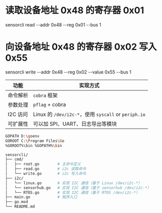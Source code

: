 # 读取设备地址 0x48 的寄存器 0x01
sensorcli read --addr 0x48 --reg 0x01 --bus 1

# 向设备地址 0x48 的寄存器 0x02 写入 0x55
sensorcli write --addr 0x48 --reg 0x02 --value 0x55 --bus 1

| 功能     | 实现方式                                             |
| ------ | ------------------------------------------------ |
| 命令解析   | `cobra` 框架                                       |
| 参数处理   | `pflag` + cobra                                    |
| I2C 访问 | Linux 的 `/dev/i2c-*`，使用 `syscall` or `periph.io` |
| 可扩展性   | 可以加 SPI、UART、日志导出等模块                     |

```sh
GOPATH D:\goenv
GOROOT C:\Program Files\Go
%GOROOT%\bin %GOPATH%\bin
```

```sh
sensorcli/
├── cmd/
│   ├── root.go        # 主命令定义
│   ├── read.go        # i2c 读取命令
│   └── write.go       # i2c 写入命令
├── i2c/
│   └── linux.go       # 实现 I2C 通信（基于 Linux /dev/i2c-*）
│   └── sensorhub.go   # 实现 I2C 通信（基于 sensorhub /dev/i2c-*）
│   └── RTOS.go        # 实现 I2C 通信（基于 RTOS /dev/i2c-*）
├── main.go            # 程序入口
├── go.mod
└── README.md
```
